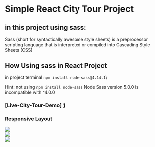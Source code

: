 # Simple React City Tour Project

## in this project using sass:
Sass (short for syntactically awesome style sheets) is a preprocessor scripting language that is interpreted or compiled into Cascading Style Sheets (CSS)

## How Using sass in React Project
in project terminal `npm install node-sass@4.14.1`\ 

Hint: not using `npm install node-sass` Node Sass version 5.0.0 is incompatible with ^4.0.0


### [Live-City-Tour-Demo] [1] 

### Responsive Layout
![][1] \
![][2] \
![][3]

[1]:https://city-tours-8b7a8.firebaseapp.com
[1]: https://commonmark.org/help/images/favicon.png
[2]: https://commonmark.org/help/images/favicon.png
[3]: https://commonmark.org/help/images/favicon.png


